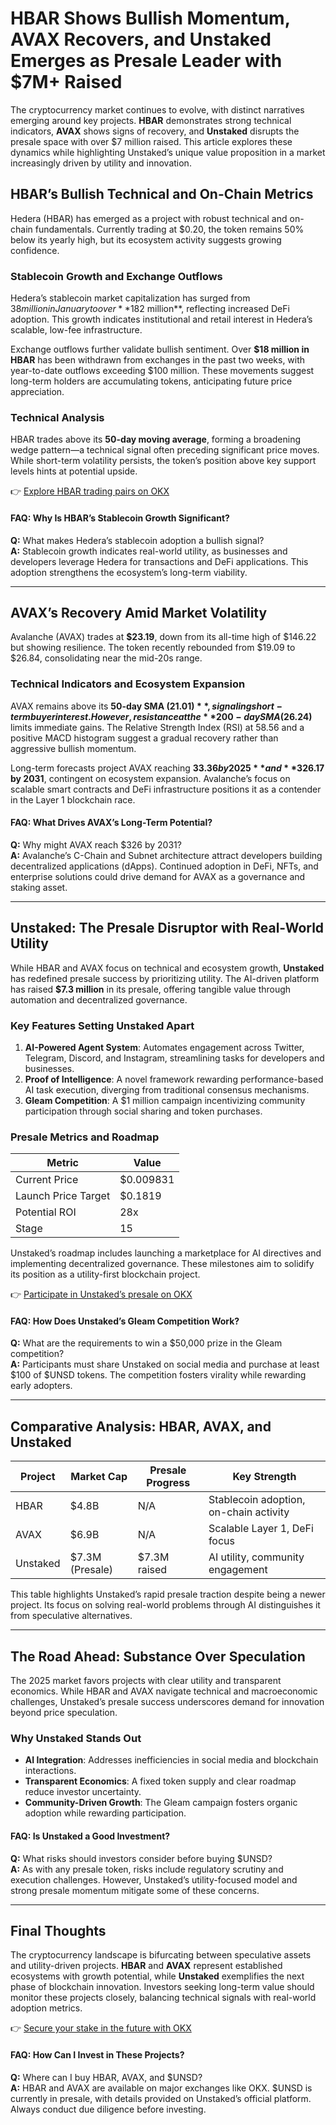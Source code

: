 # HBAR Shows Bullish Momentum, AVAX Recovers, and Unstaked Emerges as Presale Leader with $7M+ Raised  

The cryptocurrency market continues to evolve, with distinct narratives emerging around key projects. **HBAR** demonstrates strong technical indicators, **AVAX** shows signs of recovery, and **Unstaked** disrupts the presale space with over $7 million raised. This article explores these dynamics while highlighting Unstaked’s unique value proposition in a market increasingly driven by utility and innovation.  

## HBAR’s Bullish Technical and On-Chain Metrics  

Hedera (HBAR) has emerged as a project with robust technical and on-chain fundamentals. Currently trading at $0.20, the token remains 50% below its yearly high, but its ecosystem activity suggests growing confidence.  

### Stablecoin Growth and Exchange Outflows  

Hedera’s stablecoin market capitalization has surged from $38 million in January to over **$182 million**, reflecting increased DeFi adoption. This growth indicates institutional and retail interest in Hedera’s scalable, low-fee infrastructure.  

Exchange outflows further validate bullish sentiment. Over **$18 million in HBAR** has been withdrawn from exchanges in the past two weeks, with year-to-date outflows exceeding $100 million. These movements suggest long-term holders are accumulating tokens, anticipating future price appreciation.  

### Technical Analysis  

HBAR trades above its **50-day moving average**, forming a broadening wedge pattern—a technical signal often preceding significant price moves. While short-term volatility persists, the token’s position above key support levels hints at potential upside.  

👉 [Explore HBAR trading pairs on OKX](https://bit.ly/okx-bonus)  

#### FAQ: Why Is HBAR’s Stablecoin Growth Significant?  
**Q:** What makes Hedera’s stablecoin adoption a bullish signal?  
**A:** Stablecoin growth indicates real-world utility, as businesses and developers leverage Hedera for transactions and DeFi applications. This adoption strengthens the ecosystem’s long-term viability.  

---

## AVAX’s Recovery Amid Market Volatility  

Avalanche (AVAX) trades at **$23.19**, down from its all-time high of $146.22 but showing resilience. The token recently rebounded from $19.09 to $26.84, consolidating near the mid-20s range.  

### Technical Indicators and Ecosystem Expansion  

AVAX remains above its **50-day SMA ($21.01)**, signaling short-term buyer interest. However, resistance at the **200-day SMA ($26.24)** limits immediate gains. The Relative Strength Index (RSI) at 58.56 and a positive MACD histogram suggest a gradual recovery rather than aggressive bullish momentum.  

Long-term forecasts project AVAX reaching **$33.36 by 2025** and **$326.17 by 2031**, contingent on ecosystem expansion. Avalanche’s focus on scalable smart contracts and DeFi infrastructure positions it as a contender in the Layer 1 blockchain race.  

#### FAQ: What Drives AVAX’s Long-Term Potential?  
**Q:** Why might AVAX reach $326 by 2031?  
**A:** Avalanche’s C-Chain and Subnet architecture attract developers building decentralized applications (dApps). Continued adoption in DeFi, NFTs, and enterprise solutions could drive demand for AVAX as a governance and staking asset.  

---

## Unstaked: The Presale Disruptor with Real-World Utility  

While HBAR and AVAX focus on technical and ecosystem growth, **Unstaked** has redefined presale success by prioritizing utility. The AI-driven platform has raised **$7.3 million** in its presale, offering tangible value through automation and decentralized governance.  

### Key Features Setting Unstaked Apart  

1. **AI-Powered Agent System**: Automates engagement across Twitter, Telegram, Discord, and Instagram, streamlining tasks for developers and businesses.  
2. **Proof of Intelligence**: A novel framework rewarding performance-based AI task execution, diverging from traditional consensus mechanisms.  
3. **Gleam Competition**: A $1 million campaign incentivizing community participation through social sharing and token purchases.  

### Presale Metrics and Roadmap  

| Metric                | Value                          |  
|-----------------------|--------------------------------|  
| Current Price         | $0.009831                      |  
| Launch Price Target   | $0.1819                        |  
| Potential ROI         | 28x                            |  
| Stage                 | 15                             |  

Unstaked’s roadmap includes launching a marketplace for AI directives and implementing decentralized governance. These milestones aim to solidify its position as a utility-first blockchain project.  

👉 [Participate in Unstaked’s presale on OKX](https://bit.ly/okx-bonus)  

#### FAQ: How Does Unstaked’s Gleam Competition Work?  
**Q:** What are the requirements to win a $50,000 prize in the Gleam competition?  
**A:** Participants must share Unstaked on social media and purchase at least $100 of $UNSD tokens. The competition fosters virality while rewarding early adopters.  

---

## Comparative Analysis: HBAR, AVAX, and Unstaked  

| Project   | Market Cap | Presale Progress | Key Strength                  |  
|-----------|------------|------------------|-------------------------------|  
| HBAR      | $4.8B      | N/A              | Stablecoin adoption, on-chain activity |  
| AVAX      | $6.9B      | N/A              | Scalable Layer 1, DeFi focus  |  
| Unstaked  | $7.3M (Presale) | $7.3M raised | AI utility, community engagement |  

This table highlights Unstaked’s rapid presale traction despite being a newer project. Its focus on solving real-world problems through AI distinguishes it from speculative alternatives.  

---

## The Road Ahead: Substance Over Speculation  

The 2025 market favors projects with clear utility and transparent economics. While HBAR and AVAX navigate technical and macroeconomic challenges, Unstaked’s presale success underscores demand for innovation beyond price speculation.  

### Why Unstaked Stands Out  

- **AI Integration**: Addresses inefficiencies in social media and blockchain interactions.  
- **Transparent Economics**: A fixed token supply and clear roadmap reduce investor uncertainty.  
- **Community-Driven Growth**: The Gleam campaign fosters organic adoption while rewarding participation.  

#### FAQ: Is Unstaked a Good Investment?  
**Q:** What risks should investors consider before buying $UNSD?  
**A:** As with any presale token, risks include regulatory scrutiny and execution challenges. However, Unstaked’s utility-focused model and strong presale momentum mitigate some of these concerns.  

---

## Final Thoughts  

The cryptocurrency landscape is bifurcating between speculative assets and utility-driven projects. **HBAR** and **AVAX** represent established ecosystems with growth potential, while **Unstaked** exemplifies the next phase of blockchain innovation. Investors seeking long-term value should monitor these projects closely, balancing technical signals with real-world adoption metrics.  

👉 [Secure your stake in the future with OKX](https://bit.ly/okx-bonus)  

#### FAQ: How Can I Invest in These Projects?  
**Q:** Where can I buy HBAR, AVAX, and $UNSD?  
**A:** HBAR and AVAX are available on major exchanges like OKX. $UNSD is currently in presale, with details provided on Unstaked’s official platform. Always conduct due diligence before investing.